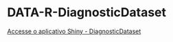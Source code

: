# DATA-R-DiagnosticDataset
[Accesse o aplicativo Shiny - DiagnosticDataset](./README.md#https://rmayormartins.shinyapps.io/DiagnosticDataset/)
